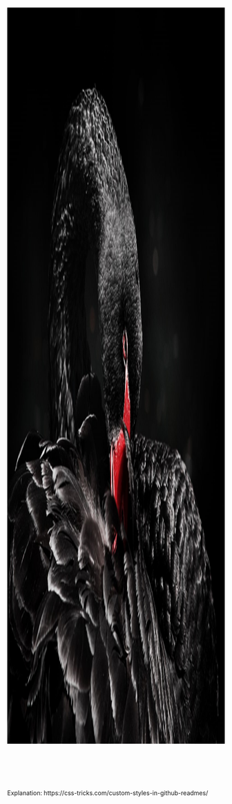 <div align="center">
	<br>
	<a href="https://raw.githubusercontent.com/blcksec/magicblck/magic/header.svg">
		<img src="header.svg" width="1600" height="1701" alt="Click to see the guerrilla">
	</a>
	<br>
</div>



<br>
<br>
<br>
<br>
<br>
<br>
Explanation: https://css-tricks.com/custom-styles-in-github-readmes/
